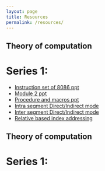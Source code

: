 ```yaml
---
layout: page
title: Resources
permalink: /resources/
---
```

## Theory of computation
# Series 1:
   * [Instruction set of 8086 ppt][8086-instruction-set]
   * [Module 2 ppt][module_2]
   * [Procedure and macros ppt][macros_ppt]
   * [Intra segment Direct/Indirect mode][intra_direct_indirect]
   * [Inter segment Direct/Indirect mode][inter_direct_indirect]
   * [Relative based index addressing][rel_index_add]
   
## Theory of computation
# Series 1:


[8086-instruction-set]: /resources/MICROPROCESSOR/series1/instruction-set-of-8086.pptx
[module_2]: /resources/MICROPROCESSOR/series1/Module_2.pptx
[macros_ppt]: /resources/MICROPROCESSOR/series1/procedure_and_macros.ppt
[intra_direct_indirect]: /resources/MICROPROCESSOR/series1/intra_direct_indirect.jpeg
[inter_direct_indirect]:/resources/MICROPROCESSOR/series1/inter_direct_indirect.jpeg
[rel_index_add]:/resources/MICROPROCESSOR/series1/relative_based_index_addressing.jpeg
